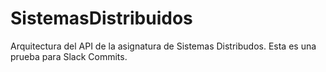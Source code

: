 # SistemasDistribuidos
Arquitectura del API de la asignatura de Sistemas Distribudos. Esta es una prueba para Slack Commits.

